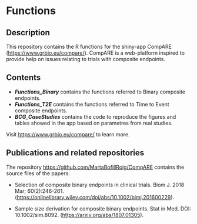 # Functions

## Description

This repository contains the R functions for the shiny-app CompARE (https://www.grbio.eu/compare/). CompARE is a web-platform inspired to provide help on issues relating to trials with composite endpoints.

## Contents

- _**Functions_Binary**_ contains the functions referred to Binary composite endpoints.
- _**Functions_T2E**_ contains the functions referred to Time to Event composite endpoints.
- _**BCG_CaseStudies**_ contains the code to reproduce the figures and tables showed in the app based on parametres from real studies.

Visit https://www.grbio.eu/compare/ to learn more.

## Publications and related repositories


The repository https://github.com/MartaBofillRoig/CompARE  contains the source files of the papers:

- Selection of composite binary endpoints in clinical trials. Biom J. 2018 Mar; 60(2):246-261. (https://onlinelibrary.wiley.com/doi/abs/10.1002/bimj.201600229).
	
- Sample size derivation for composite binary endpoints. Stat in Med. DOI: 10.1002/sim.8092. (https://arxiv.org/abs/1807.01305).
